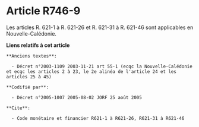 # Article R746-9

Les articles R. 621-1 à R. 621-26 et R. 621-31 à R. 621-46 sont applicables en Nouvelle-Calédonie.

**Liens relatifs à cet article**

	**Anciens textes**:

	  - Décret n°2003-1109 2003-11-21 art 55-1 (ecqc la Nouvelle-Calédonie et ecqc les articles 2 à 23, le 2e alinéa de l'article 24 et les articles 25 à 45)

	**Codifié par**:

	  - Décret n°2005-1007 2005-08-02 JORF 25 août 2005

	**Cite**:

	  - Code monétaire et financier R621-1 à R621-26, R621-31 à R621-46
